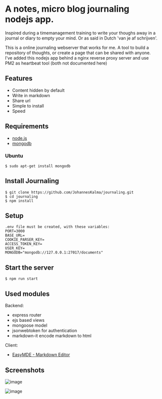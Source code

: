 # A notes, micro blog journaling nodejs app.

Inspired during a timemanagement training to write your thoughs away in a journal or diary to empty your mind.
Or as said in Dutch 'van je af schrijven'.

This is a online journaling webserver that works for me. 
A tool to build a repository of thoughts, or create a page that can be shared with anyone. I've added this nodejs app behind a nginx reverse proxy server and use PM2 as heartbeat tool (both not documented here)

## Features

 * Content hidden by default
 * Write in markdown
 * Share url 
 * Simple to install
 * Speed

## Requirements

 * [node.js](http://nodejs.org/)
 * [mongodb](http://www.mongodb.org/)

### Ubuntu
    
  `$ sudo apt-get install mongodb`

## Install Journaling
    
    $ git clone https://github.com/JohannesKalma/journaling.git
    $ cd journaling
    $ npm install

## Setup
    .env file must be created, with these variables:
    PORT=3000
    BASE_URL=
    COOKIE_PARSER_KEY=
    ACCESS_TOKEN_KEY=
    USER_KEY= 
    MONGODB="mongodb://127.0.0.1:27017/documents" 

## Start the server
    $ npm run start

## Used modules
Backend:
  * express router
  * ejs based views
  * mongoose model
  * jsonwebtoken for authentication
  * markdown-it encode markdown to html

Client:
  * [EasyMDE - Markdown Editor](https://github.com/Ionaru/easy-markdown-editor)

## Screenshots

![image](https://github.com/JohannesKalma/journaling/assets/151011488/6ceb5857-a66b-4c12-ac27-9c3410ee7e39)

![image](https://github.com/JohannesKalma/journaling/assets/151011488/159d8ae3-57d1-48eb-b0cd-33f3c2abcc70)
 
